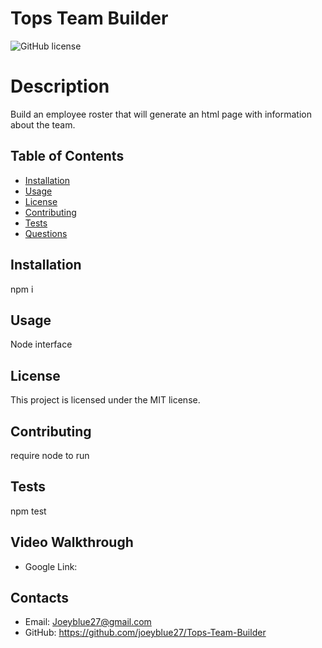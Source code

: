 # Tops Team Builder

![GitHub license](https://img.shields.io/badge/license-MIT-blue.svg)

# Description
Build an employee roster that will generate an html page with information about the team.
## Table of Contents 
* [Installation](#installation)
* [Usage](#usage)
* [License](#license)
* [Contributing](#contributing)
* [Tests](#tests)
* [Questions](#questions)
## Installation
npm i
## Usage
Node interface
## License
This project is licensed under the MIT license.
## Contributing
require node to run
## Tests
npm test
## Video Walkthrough
* Google Link: 
## Contacts
* Email: Joeyblue27@gmail.com 
* GitHub: https://github.com/joeyblue27/Tops-Team-Builder